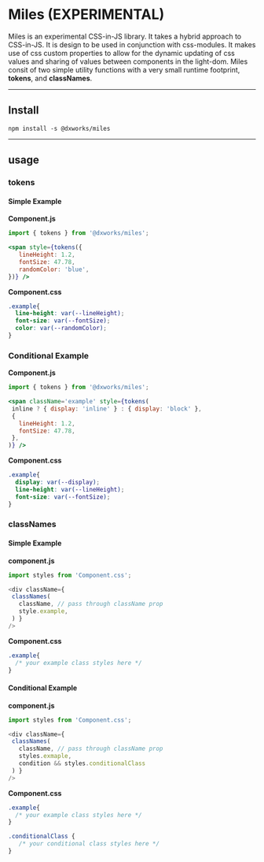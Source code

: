 # Miles (EXPERIMENTAL)
Miles is an experimental  CSS-in-JS library. It takes a hybrid approach to CSS-in-JS. It is design to be used in conjunction with css-modules. It makes use of css custom properties to allow for the dynamic updating of css values and sharing of values between components in the light-dom. Miles consit of two simple utility functions with a very small runtime footprint, **tokens**, and **classNames**.

----------
## Install

`npm install -s @dxworks/miles` 

----------
## usage

### tokens

#### Simple Example
**Component.js**
```jsx
import { tokens } from '@dxworks/miles';

<span style={tokens({
   lineHeight: 1.2,
   fontSize: 47.78,
   randomColor: 'blue',
})} />
```
**Component.css**
```css
.example{
  line-height: var(--lineHeight);
  font-size: var(--fontSize);
  color: var(--randomColor);
}
```
### Conditional Example
**Component.js**
```jsx
import { tokens } from '@dxworks/miles';

<span className='example' style={tokens(
 inline ? { display: 'inline' } : { display: 'block' },
 {
   lineHeight: 1.2,
   fontSize: 47.78,
 },
)} />
```
**Component.css**
```css
.example{
  display: var(--display);
  line-height: var(--lineHeight);
  font-size: var(--fontSize);
}
```

### classNames
#### Simple Example
**component.js**
```js
import styles from 'Component.css';

<div className={
 classNames(
   className, // pass through className prop
   style.example,
 ) }
/>
```

**Component.css**
```css
.example{
  /* your example class styles here */
}
```

#### Conditional Example
**component.js**
```js
import styles from 'Component.css';

<div className={
 classNames(
   className, // pass through className prop
   styles.exmaple,
   condition && styles.conditionalClass
 ) }
/>
```

**Component.css**
```css
.example{
  /* your example class styles here */
}

.conditionalClass {
   /* your conditional class styles here */
}
```